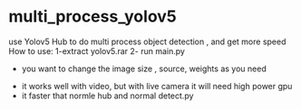 # multi_process_yolov5
use Yolov5 Hub to do multi process  object detection , and get more speed 
How to use:
1-extract yolov5.rar
2- run main.py
*  you want to change the image size , source, weights as you need 
- it works well with video, but with live camera it will need high power gpu 
- it faster that normle hub and normal detect.py
